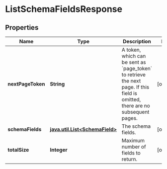 

# ListSchemaFieldsResponse


## Properties

Name | Type | Description | Notes
------------ | ------------- | ------------- | -------------
**nextPageToken** | **String** | A token, which can be sent as &#x60;page_token&#x60; to retrieve the next page.  If this field is omitted, there are no subsequent pages. |  [optional]
**schemaFields** | [**java.util.List&lt;SchemaField&gt;**](SchemaField.md) | The schema fields. |  [optional]
**totalSize** | **Integer** | Maximum number of fields to return. |  [optional]



